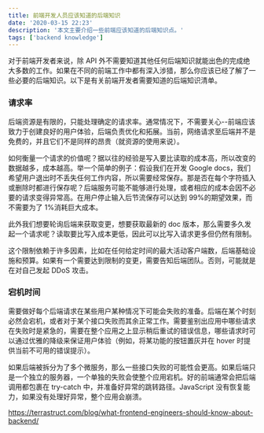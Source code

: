 ```yaml
---
title: 前端开发人员应该知道的后端知识
date: '2020-03-15 22:23'
description: '本文主要介绍一些前端应该知道的后端知识点。'
tags: ['backend knowledge']
---
```


对于前端开发者来说，除 API 外不需要知道其他任何后端知识就能出色的完成绝大多数的工作。如果在不同的前端工作中都有深入涉猎，那么你应该已经了解了一些必要的后端知识。以下是有关前端开发者需要知道的后端知识清单。

### 请求率

后端资源是有限的，只能处理确定的请求率。通常情况下，不需要关心--前端应该致力于创建良好的用户体验，后端负责优化和拓展。当前，网络请求至后端并不是免费的，并且它们不是同样的昂贵（就资源的使用来说）。

如何衡量一个请求的价值呢？据以往的经验是写入要比读取的成本高，所以改变的数据越多，成本越高。举一个简单的例子：假设我们在开发 Google docs，我们希望用户退出时不丢失任何工作内容，所以需要经常保存。那是否在每个字符插入或删除时都进行保存呢？后端服务可能不能够进行处理，或者相应的成本会因不必要的请求变得异常高。在用户停止输入后节流保存可以达到 99%的期望效果，而不需要为了 1%消耗巨大成本。

此外我们想要轮询后端来获取变更，想要获取最新的 doc 版本，那么需要多久发起一个请求呢？读取要比写入成本更低，因此可以比写入请求更多但仍然有限制。

这个限制依赖于许多因素，比如在任何给定时间的最大活动客户端数，后端基础设施和预算。如果有一个需要达到限制的变更，需要告知后端团队。否则，可能就是在对自己发起 DDoS 攻击。

### 宕机时间

需要做好每个后端请求在某些用户某种情况下可能会失败的准备。后端在某个时刻必然会宕机，或者对于某个接口失败而其余正常工作。需要鉴别出应用中哪些请求在失败时是紧急的，需要在整个应用之上显示稍后重试的错误信息，哪些请求时可以通过优雅的降级来保证用户体验（例如，将某功能的按钮置灰并在 hover 时提供当前不可用的错误提示）。

如果后端被拆分为了多个微服务，那么一些接口失败的可能性会更高。如果后端只是一个独立的服务器，一个单独的失败会使整个应用宕机。好的前端通常会把后端调用都包裹在 try-catch 中，并准备好异常的跳转路径。JavaScript 没有恢复能力，如果没有处理好异常，整个应用会崩溃。

https://terrastruct.com/blog/what-frontend-engineers-should-know-about-backend/
